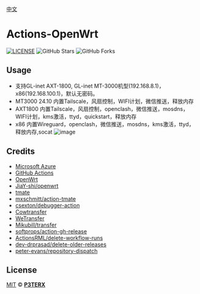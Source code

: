  [中文](https://p3terx.com/archives/build-openwrt-with-github-actions.html)

# Actions-OpenWrt

[![LICENSE](https://img.shields.io/github/license/mashape/apistatus.svg?style=flat-square&label=LICENSE)](https://github.com/P3TERX/Actions-OpenWrt/blob/master/LICENSE)
![GitHub Stars](https://img.shields.io/github/stars/P3TERX/Actions-OpenWrt.svg?style=flat-square&label=Stars&logo=github)
![GitHub Forks](https://img.shields.io/github/forks/P3TERX/Actions-OpenWrt.svg?style=flat-square&label=Forks&logo=github)

## Usage

- 支持GL-inet AXT-1800, GL-inet MT-3000机型(192.168.8.1)，x86(192.168.100.1)，默认无密码。
- MT3000 24.10 内置Tailscale，风扇控制，WIFI计划，微信推送，释放内存
- AXT1800 内置Tailscale，风扇控制，openclash，微信推送，mosdns，WIFI计划，kms激活，ttyd，quickstart，释放内存
- x86 内置Wireguard，openclash，微信推送，mosdns，kms激活，ttyd，释放内存,socat
![image](https://github.com/m0eak/Openwrt_Builder/assets/50049180/9671d793-51f8-484c-bae7-9567e3fd5f9c)



## Credits

- [Microsoft Azure](https://azure.microsoft.com)
- [GitHub Actions](https://github.com/features/actions)
- [OpenWrt](https://github.com/openwrt/openwrt)
- [JiaY-shi/openwrt](https://github.com/JiaY-shi/openwrt.git)
- [tmate](https://github.com/tmate-io/tmate)
- [mxschmitt/action-tmate](https://github.com/mxschmitt/action-tmate)
- [csexton/debugger-action](https://github.com/csexton/debugger-action)
- [Cowtransfer](https://cowtransfer.com)
- [WeTransfer](https://wetransfer.com/)
- [Mikubill/transfer](https://github.com/Mikubill/transfer)
- [softprops/action-gh-release](https://github.com/softprops/action-gh-release)
- [ActionsRML/delete-workflow-runs](https://github.com/ActionsRML/delete-workflow-runs)
- [dev-drprasad/delete-older-releases](https://github.com/dev-drprasad/delete-older-releases)
- [peter-evans/repository-dispatch](https://github.com/peter-evans/repository-dispatch)

## License

[MIT](https://github.com/P3TERX/Actions-OpenWrt/blob/main/LICENSE) © [**P3TERX**](https://p3terx.com)
